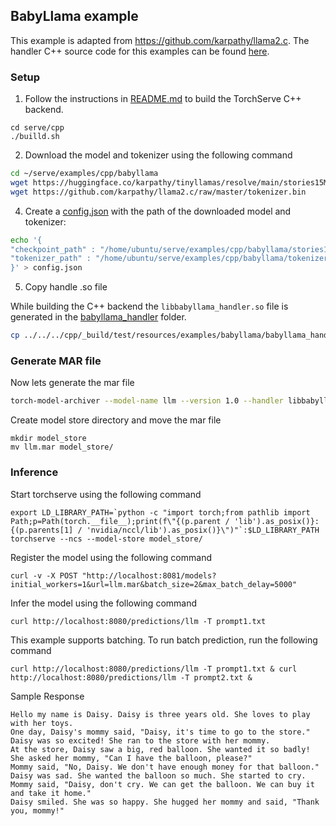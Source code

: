 ## BabyLlama example

This example is adapted from https://github.com/karpathy/llama2.c. The handler C++ source code for this examples can be found [here](./src/).

### Setup
1. Follow the instructions in [README.md](../../../cpp/README.md) to build the TorchServe C++ backend.

```
cd serve/cpp
./builld.sh
```

2. Download the model and tokenizer using the following command

```bash
cd ~/serve/examples/cpp/babyllama
wget https://huggingface.co/karpathy/tinyllamas/resolve/main/stories15M.bin
wget https://github.com/karpathy/llama2.c/raw/master/tokenizer.bin
```

4. Create a [config.json](config.json) with the path of the downloaded model and tokenizer:

```bash
echo '{
"checkpoint_path" : "/home/ubuntu/serve/examples/cpp/babyllama/stories15M.bin",
"tokenizer_path" : "/home/ubuntu/serve/examples/cpp/babyllama/tokenizer.bin"
}' > config.json
```

5. Copy handle .so file

While building the C++ backend the `libbabyllama_handler.so` file is generated in the [babyllama_handler](../../../cpp/_build/test/resources/examples/babyllama/babyllama_handler/) folder.

```bash
cp ../../../cpp/_build/test/resources/examples/babyllama/babyllama_handler/libbabyllama_handler.so ./
```

### Generate MAR file

Now lets generate the mar file

```bash
torch-model-archiver --model-name llm --version 1.0 --handler libbabyllama_handler:BabyLlamaHandler --runtime LSP --extra-files config.json
```

Create model store directory and move the mar file

```
mkdir model_store
mv llm.mar model_store/
```

### Inference

Start torchserve using the following command

```
export LD_LIBRARY_PATH=`python -c "import torch;from pathlib import Path;p=Path(torch.__file__);print(f\"{(p.parent / 'lib').as_posix()}:{(p.parents[1] / 'nvidia/nccl/lib').as_posix()}\")"`:$LD_LIBRARY_PATH
torchserve --ncs --model-store model_store/
```

Register the model using the following command

```
curl -v -X POST "http://localhost:8081/models?initial_workers=1&url=llm.mar&batch_size=2&max_batch_delay=5000"
```

Infer the model using the following command

```
curl http://localhost:8080/predictions/llm -T prompt1.txt
```

This example supports batching. To run batch prediction, run the following command

```
curl http://localhost:8080/predictions/llm -T prompt1.txt & curl http://localhost:8080/predictions/llm -T prompt2.txt &
```

Sample Response

```
Hello my name is Daisy. Daisy is three years old. She loves to play with her toys.
One day, Daisy's mommy said, "Daisy, it's time to go to the store." Daisy was so excited! She ran to the store with her mommy.
At the store, Daisy saw a big, red balloon. She wanted it so badly! She asked her mommy, "Can I have the balloon, please?"
Mommy said, "No, Daisy. We don't have enough money for that balloon."
Daisy was sad. She wanted the balloon so much. She started to cry.
Mommy said, "Daisy, don't cry. We can get the balloon. We can buy it and take it home."
Daisy smiled. She was so happy. She hugged her mommy and said, "Thank you, mommy!"
```
